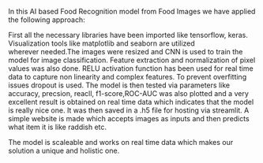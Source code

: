 In this AI based Food Recognition model from Food Images we have applied the following approach:

First all the necessary libraries have been imported like tensorflow, keras. Visualization tools like matplotlib and seaborn are utilized wherever needed.The images were resized and CNN is used to train the model for image classification. Feature extraction and normalization of pixel values was also done. RELU activation function has been used for real time data to capture non linearity and complex features. To prevent overfitting issues dropout is used. 
The model is then tested via parameters like accuracy, precsion, reacll, f1-score,ROC-AUC was also plotted and a very excellent result is obtained on real time data which indicates that the model is really nice one. It was then saved in a .h5 file for hosting via streamlit. A  simple website is made which accepts images as inputs and then predicts what item it is like raddish etc.

The model is scaleable and works on real time data which makes our solution a unique and holistic one.

